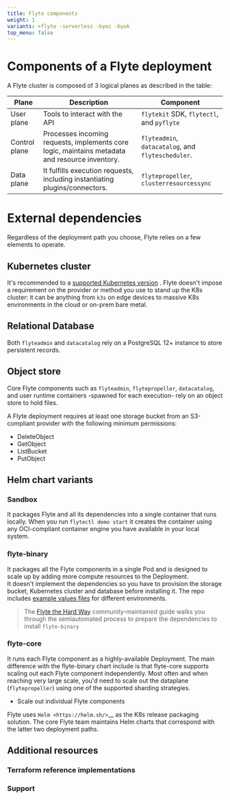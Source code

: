 ```yaml
---
title: Flyte components
weight: 1
variants: +flyte -serverless -byoc -byok
top_menu: false
---
```


# Components of a Flyte deployment


A Flyte cluster is composed of 3 logical planes as described in the table:

| Plane  | Description  | Component  | 
|---|---|---|
| User plane  | Tools to interact with the API  | `flytekit` SDK, `flytectl`, and `pyflyte`  | 
| Control plane  | Processes incoming requests, implements core logic, maintains metadata and resource inventory.  | `flyteadmin`, `datacatalog`, and `flytescheduler`.  |
| Data plane  | It fulfills execution requests, including instantiating plugins/connectors.  | `flytepropeller`, `clusterresourcessync`   |

# External dependencies
Regardless of the deployment path you choose, Flyte relies on a few elements to operate. 

## Kubernetes cluster
It's recommended to a [supported Kubernetes version](https://kubernetes.io/releases/version-skew-policy/#supported-versions) . Flyte doesn't impose a requirement on the provider or method you use to stand up the K8s cluster: it can be anything from `k3s` on edge devices to massive K8s environments in the cloud or on-prem bare metal.

## Relational Database

Both `flyteadmin` and `datacatalog` rely on a PostgreSQL 12+ instance to store persistent records. 

## Object store

Core Flyte components such as `flyteadmin`, `flytepropeller`, `datacatalog`, and user runtime containers -spawned for each execution- rely on an object store to hold files. 

A Flyte deployment requires at least one storage bucket from an S3-compliant provider with the following minimum permissions:

- DeleteObject
- GetObject
- ListBucket
- PutObject

## Helm chart variants

### Sandbox
It packages Flyte and all its dependencies into a single container that runs locally.
When you run `flytectl demo start` it creates the container using any OCI-compliant container engine you have available in your local system.

### flyte-binary
It packages all the Flyte components in a single Pod and is designed to scale up by adding more compute resources to the Deployment.  
It doesn't implement the dependencies so you have to provision the storage bucket, Kubernetes cluster and database before installing it. 
The repo includes [example values files](https://github.com/flyteorg/flyte/tree/master/charts/flyte-binary) for different environments.

> The [Flyte the Hard Way](https://github.com/davidmirror-ops/flyte-the-hard-way) community-maintained guide walks you through the semiautomated process to prepare the dependencies to install `flyte-binary`

### flyte-core
It runs each Flyte component as a highly-available Deployment. The main difference with the flyte-binary chart include is that flyte-core supports scaling out each Flyte component independently.
Most often and when reaching very large scale, you'd need to scale out the dataplane (`flytepropeller`) using one of the supported sharding strategies.

- Scale out individual Flyte components

Flyte uses `Helm <https://helm.sh/>`__ as the K8s release packaging solution. The core Flyte
team maintains Helm charts that correspond with the latter two deployment paths.

## Additional resources

### Terraform reference implementations

### Support

